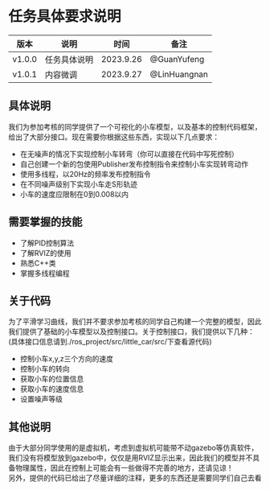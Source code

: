 # 任务具体要求说明

| 版本 | 说明 |时间|备注|
| ---- | ---- | ---- |----|
| v1.0.0 | 任务具体说明 |2023.9.26| @GuanYufeng |
| v1.0.1 | 内容微调 | 2023.9.27 | @LinHuangnan |


## 具体说明
我们为参加考核的同学提供了一个可视化的小车模型，以及基本的控制代码框架，给出了大部分接口。现在需要你根据这些东西，实现以下几点要求：
- 在无噪声的情况下实现控制小车转弯（你可以直接在代码中写死控制）
- 自己创建一个新的包使用Publisher发布控制指令来控制小车实现转弯动作
- 使用多线程，以20Hz的频率发布控制指令
- 在不同噪声级别下实现小车走S形轨迹
- 小车的速度应限制在0到0.008以内
## 需要掌握的技能
- 了解PID控制算法
- 了解RVIZ的使用
- 熟悉C++类
- 掌握多线程编程
## 关于代码
为了平滑学习曲线，我们并不要求参加考核的同学自己构建一个完整的模型，因此我们提供了基础的小车模型以及控制接口。关于控制接口，我们提供以下几种：(具体接口信息请到./ros_project/src/little_car/src/下查看源代码)
- 控制小车x,y,z三个方向的速度
- 控制小车的转向
- 获取小车的位置信息
- 获取小车的速度信息
- 设置噪声等级

## 其他说明
由于大部分同学使用的是虚拟机，考虑到虚拟机可能带不动gazebo等仿真软件，我们没有将模型放到gazebo中，仅仅是用RVIZ显示出来，因此我们的模型并不具备物理属性，因此在控制上可能会有一些做得不完善的地方，还请见谅！  
另外，提供的代码已给出了尽量详细的注释，更多的东西还是需要同学们自己去看
